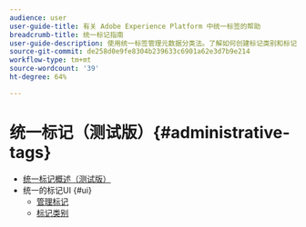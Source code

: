 ```yaml
---
audience: user
user-guide-title: 有关 Adobe Experience Platform 中统一标签的帮助
breadcrumb-title: 统一标记指南
user-guide-description: 使用统一标签管理元数据分类法。了解如何创建标记类别和标记。
source-git-commit: de258d0e9fe8304b239633c6901a62e3d7b9e214
workflow-type: tm+mt
source-wordcount: '39'
ht-degree: 64%

---
```



# 统一标记（测试版）{#administrative-tags}

* [统一标记概述（测试版）](overview.md)
* 统一的标记UI {#ui}
   * [管理标记](ui/managing-tags.md)
   * [标记类别](ui/tags-categories.md)
